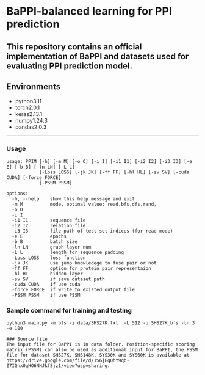 # BaPPI-balanced learning for PPI prediction
This repository contains an official implementation of BaPPI and datasets used for evaluating PPI prediction model.
----
## Environments
- python3.11
- torch2.0.1
- keras2.13.1
- numpy1.24.3
- pandas2.0.3
----
### Usage
```
usage: PPIM [-h] [-m M] [-o O] [-i I] [-i1 I1] [-i2 I2] [-i3 I3] [-e E] [-b B] [-ln LN] [-L L]
            [-Loss LOSS] [-jk JK] [-ff FF] [-hl HL] [-sv SV] [-cuda CUDA] [-force FORCE]
            [-PSSM PSSM]

options:
  -h, --help    show this help message and exit
  -m M          mode, optinal value: read,bfs,dfs,rand,
  -o O
  -i I
  -i1 I1        sequence file
  -i2 I2        relation file
  -i3 I3        file path of test set indices (for read mode)
  -e E          epochs
  -b B          batch size
  -ln LN        graph layer num
  -L L          length for sequence padding
  -Loss LOSS    loss function
  -jk JK        use jump knowledege to fuse pair or not
  -ff FF        option for protein pair representaion
  -hl HL        hidden layer
  -sv SV        if save dataset path
  -cuda CUDA    if use cuda
  -force FORCE  if write to existed output file
  -PSSM PSSM    if use PSSM
```
### Sample command for training and testing
```
python3 main.py -m bfs -i data/SHS27K.txt  -L 512 -o SHS27K_bfs -ln 3 -e 100

### Source file
The input file for BaPPI is in data folder. Position-specific scoring matrix (PSSM) can also be used as additional input for BaPPI, the PSSM file for dataset SHS27K, SHS148K, SYS30K and SYS60K is available at https://drive.google.com/file/d/1S6jEqQhY9qb-Z7IQhx0qHO6NHJkfSjz1/view?usp=sharing.

